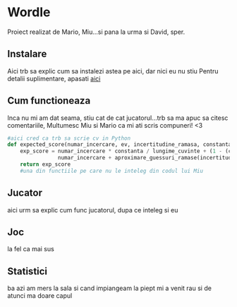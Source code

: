 # Wordle
Proiect realizat de Mario, Miu...si pana la urma si David, sper.

## Instalare 
Aici trb sa explic cum sa instalezi astea pe aici, dar nici eu nu stiu
Pentru detalii suplimentare, apasati [aici](https://www.youtube.com/watch?v=dQw4w9WgXcQ)

## Cum functioneaza 
Inca nu mi am dat seama, stiu cat de cat jucatorul...trb sa ma apuc sa citesc comentariile, Multumesc Miu si Mario ca mi ati scris compuneri! <3


```python
#aici cred ca trb sa scrie cv in Python
def expected_score(numar_incercare, ev, incertitudine_ramasa, constanta, lungime_cuvinte):
    exp_score = numar_incercare * constanta / lungime_cuvinte + (1 - (constanta / lungime_cuvinte)) * (
                numar_incercare + aproximare_guessuri_ramase(incertitudine_ramasa - ev))
    return exp_score
    #una din functiile pe care nu le inteleg din codul lui Miu
```

## Jucator 

aici urm sa explic cum func jucatorul, dupa ce inteleg si eu

## Joc 

la fel ca mai sus

## Statistici 

ba azi am mers la sala si cand impiangeam la piept mi a venit rau si de atunci ma doare capul
    
    
